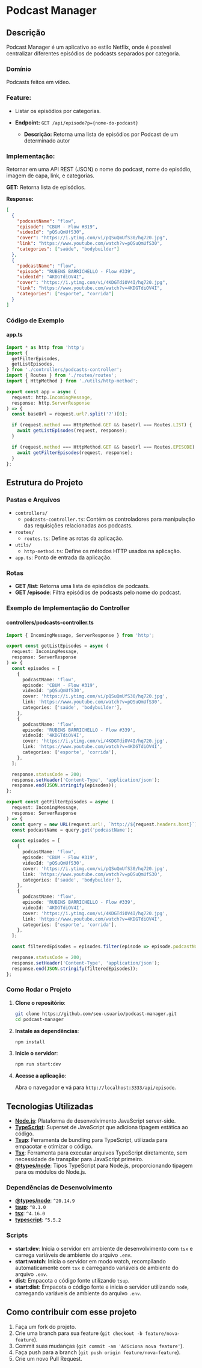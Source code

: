 # Podcast Manager

## Descrição

Podcast Manager é um aplicativo ao estilo Netflix, onde é possível centralizar diferentes episódios de podcasts separados por categoria.

### Domínio

Podcasts feitos em vídeo.

### Feature:

- Listar os episódios por categorias.

- **Endpoint:** `GET /api/episode?p={nome-do-podcast}`
    - **Descrição:** Retorna uma lista de episódios por Podcast de um determinado autor

### Implementação:

Retornar em uma API REST (JSON) o nome do podcast, nome do episódio, imagem de capa, link, e categorias.

**GET:** Retorna lista de episódios.

**Response:**
```json
[
  {
    "podcastName": "flow",
    "episode": "CBUM - Flow #319",
    "videoId": "pQSuQmUfS30",
    "cover": "https://i.ytimg.com/vi/pQSuQmUfS30/hq720.jpg",
    "link": "https://www.youtube.com/watch?v=pQSuQmUfS30",
    "categories": ["saúde", "bodybuilder"]
  },
  {
    "podcastName": "flow",
    "episode": "RUBENS BARRICHELLO - Flow #339",
    "videoId": "4KDGTdiOV4I",
    "cover": "https://i.ytimg.com/vi/4KDGTdiOV4I/hq720.jpg",
    "link": "https://www.youtube.com/watch?v=4KDGTdiOV4I",
    "categories": ["esporte", "corrida"]
  }
]
```

### Código de Exemplo

#### app.ts

```typescript
import * as http from 'http';
import {
  getFilterEpisodes,
  getListEpisodes,
} from './controllers/podcasts-controller';
import { Routes } from './routes/routes';
import { HttpMethod } from './utils/http-method';

export const app = async (
  request: http.IncomingMessage,
  response: http.ServerResponse
) => {
  const baseUrl = request.url?.split('?')[0];

  if (request.method === HttpMethod.GET && baseUrl === Routes.LIST) {
    await getListEpisodes(request, response);
  }

  if (request.method === HttpMethod.GET && baseUrl === Routes.EPISODE) {
    await getFilterEpisodes(request, response);
  }
};
```
## Estrutura do Projeto

### Pastas e Arquivos

- `controllers/`
  - `podcasts-controller.ts`: Contém os controladores para manipulação das requisições relacionadas aos podcasts.
- `routes/`
  - `routes.ts`: Define as rotas da aplicação.
- `utils/`
  - `http-method.ts`: Define os métodos HTTP usados na aplicação.
- `app.ts`: Ponto de entrada da aplicação.

### Rotas

- **GET /list**: Retorna uma lista de episódios de podcasts.
- **GET /episode**: Filtra episódios de podcasts pelo nome do podcast.

### Exemplo de Implementação do Controller

#### controllers/podcasts-controller.ts

```typescript
import { IncomingMessage, ServerResponse } from 'http';

export const getListEpisodes = async (
  request: IncomingMessage,
  response: ServerResponse
) => {
  const episodes = [
    {
      podcastName: 'flow',
      episode: 'CBUM - Flow #319',
      videoId: 'pQSuQmUfS30',
      cover: 'https://i.ytimg.com/vi/pQSuQmUfS30/hq720.jpg',
      link: 'https://www.youtube.com/watch?v=pQSuQmUfS30',
      categories: ['saúde', 'bodybuilder'],
    },
    {
      podcastName: 'flow',
      episode: 'RUBENS BARRICHELLO - Flow #339',
      videoId: '4KDGTdiOV4I',
      cover: 'https://i.ytimg.com/vi/4KDGTdiOV4I/hq720.jpg',
      link: 'https://www.youtube.com/watch?v=4KDGTdiOV4I',
      categories: ['esporte', 'corrida'],
    },
  ];

  response.statusCode = 200;
  response.setHeader('Content-Type', 'application/json');
  response.end(JSON.stringify(episodes));
};

export const getFilterEpisodes = async (
  request: IncomingMessage,
  response: ServerResponse
) => {
  const query = new URL(request.url!, `http://${request.headers.host}`).searchParams;
  const podcastName = query.get('podcastName');

  const episodes = [
    {
      podcastName: 'flow',
      episode: 'CBUM - Flow #319',
      videoId: 'pQSuQmUfS30',
      cover: 'https://i.ytimg.com/vi/pQSuQmUfS30/hq720.jpg',
      link: 'https://www.youtube.com/watch?v=pQSuQmUfS30',
      categories: ['saúde', 'bodybuilder'],
    },
    {
      podcastName: 'flow',
      episode: 'RUBENS BARRICHELLO - Flow #339',
      videoId: '4KDGTdiOV4I',
      cover: 'https://i.ytimg.com/vi/4KDGTdiOV4I/hq720.jpg',
      link: 'https://www.youtube.com/watch?v=4KDGTdiOV4I',
      categories: ['esporte', 'corrida'],
    },
  ];

  const filteredEpisodes = episodes.filter(episode => episode.podcastName === podcastName);

  response.statusCode = 200;
  response.setHeader('Content-Type', 'application/json');
  response.end(JSON.stringify(filteredEpisodes));
};
```

### Como Rodar o Projeto

1. **Clone o repositório**:

   ```bash
   git clone https://github.com/seu-usuario/podcast-manager.git
   cd podcast-manager
   ```

2. **Instale as dependências**:

   ```bash
   npm install
   ```

3. **Inicie o servidor**:

   ```bash
   npm run start:dev
   ```

4. **Acesse a aplicação**:

   Abra o navegador e vá para `http://localhost:3333/api/episode`.

## Tecnologias Utilizadas

- **[Node.js](https://nodejs.org/)**: Plataforma de desenvolvimento JavaScript server-side.
- **[TypeScript](https://www.typescriptlang.org/)**: Superset de JavaScript que adiciona tipagem estática ao código.
- **[Tsup](https://tsup.egoist.dev/)**: Ferramenta de bundling para TypeScript, utilizada para empacotar e otimizar o código.
- **[Tsx](https://github.com/esbuild-kit/tsx)**: Ferramenta para executar arquivos TypeScript diretamente, sem necessidade de transpilar para JavaScript primeiro.
- **[@types/node](https://www.npmjs.com/package/@types/node)**: Tipos TypeScript para Node.js, proporcionando tipagem para os módulos do Node.js.

### Dependências de Desenvolvimento

- **[@types/node](https://www.npmjs.com/package/@types/node)**: `^20.14.9`
- **[tsup](https://tsup.egoist.dev/)**: `^8.1.0`
- **[tsx](https://github.com/esbuild-kit/tsx)**: `^4.16.0`
- **[typescript](https://www.typescriptlang.org/)**: `^5.5.2`

### Scripts

- **start:dev**: Inicia o servidor em ambiente de desenvolvimento com `tsx` e carrega variáveis de ambiente do arquivo `.env`.
- **start:watch**: Inicia o servidor em modo watch, recompilando automaticamente com `tsx` e carregando variáveis de ambiente do arquivo `.env`.
- **dist**: Empacota o código fonte utilizando `tsup`.
- **start:dist**: Empacota o código fonte e inicia o servidor utilizando `node`, carregando variáveis de ambiente do arquivo `.env`.

## Como contribuir com esse projeto

1. Faça um fork do projeto.
2. Crie uma branch para sua feature (`git checkout -b feature/nova-feature`).
3. Commit suas mudanças (`git commit -am 'Adiciona nova feature'`).
4. Faça push para a branch (`git push origin feature/nova-feature`).
5. Crie um novo Pull Request.
